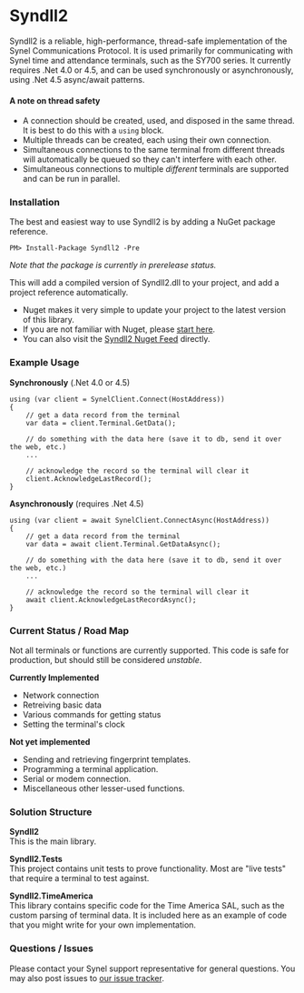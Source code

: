 Syndll2
=======

Syndll2 is a reliable, high-performance, thread-safe implementation of the Synel Communications Protocol.
It is used primarily for communicating with Synel time and attendance terminals, such as the SY700 series.
It currently requires .Net 4.0 or 4.5, and can be used synchronously or asynchronously,
using .Net 4.5 async/await patterns.

#### A note on thread safety
 - A connection should be created, used, and disposed in the same thread.  It is best to do this with a `using` block.
 - Multiple threads can be created, each using their own connection.
 - Simultaneous connections to the same terminal from different threads will automatically be queued so they can't interfere with each other.
 - Simultaneous connections to multiple *different* terminals are supported and can be run in parallel.

### Installation

The best and easiest way to use Syndll2 is by adding a NuGet package reference.

    PM> Install-Package Syndll2 -Pre
    
*Note that the package is currently in prerelease status.*
    
This will add a compiled version of Syndll2.dll to your project, and add a project reference automatically.
 - Nuget makes it very simple to update your project to the latest version of this library.
 - If you are not familiar with Nuget, please [start here](http://docs.nuget.org/).
 - You can also visit the [Syndll2 Nuget Feed](https://nuget.org/packages/Syndll2/) directly.

### Example Usage


**Synchronously**  (.Net 4.0 or 4.5)

    using (var client = SynelClient.Connect(HostAddress))
    {
        // get a data record from the terminal
        var data = client.Terminal.GetData();
        
        // do something with the data here (save it to db, send it over the web, etc.)
        ...
        
        // acknowledge the record so the terminal will clear it
        client.AcknowledgeLastRecord();
    }
    
**Asynchronously**  (requires .Net 4.5)

    using (var client = await SynelClient.ConnectAsync(HostAddress))
    {
        // get a data record from the terminal
        var data = await client.Terminal.GetDataAsync();
        
        // do something with the data here (save it to db, send it over the web, etc.)
        ...
        
        // acknowledge the record so the terminal will clear it
        await client.AcknowledgeLastRecordAsync();
    }
    
### Current Status / Road Map

Not all terminals or functions are currently supported.
This code is safe for production, but should still be considered *unstable*.

**Currently Implemented**
 - Network connection
 - Retreiving basic data
 - Various commands for getting status
 - Setting the terminal's clock
 
**Not yet implemented**
 - Sending and retrieving fingerprint templates.
 - Programming a terminal application.
 - Serial or modem connection.
 - Miscellaneous other lesser-used functions.

### Solution Structure

**Syndll2**  
This is the main library.  

**Syndll2.Tests**  
This project contains unit tests to prove functionality.
Most are "live tests" that require a terminal to test against.

**Syndll2.TimeAmerica**  
This library contains specific code for the Time America SAL, such as the custom parsing of terminal data.
It is included here as an example of code that you might write for your own implementation.


### Questions / Issues

Please contact your Synel support representative for general questions.
You may also post issues to [our issue tracker](https://github.com/synel/syndll2/issues).
